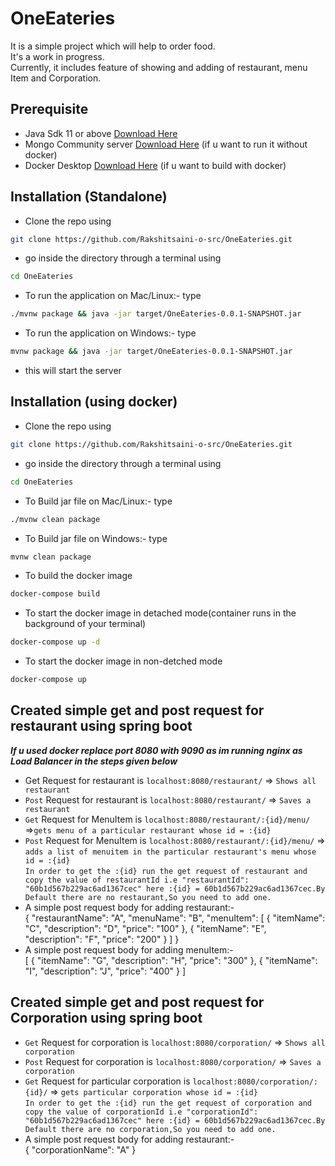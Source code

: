 # OneEateries

It is a simple project which will help to order food.\
It's a work in progress.\
Currently, it includes feature of showing and adding of restaurant, menu Item and Corporation.

## Prerequisite

* Java Sdk 11 or above [Download Here](https://adoptopenjdk.net)
* Mongo Community server [Download Here](https://www.mongodb.com/try/download/community) (if u want to run it without docker)
* Docker Desktop [Download Here](https://www.docker.com/products/docker-desktop) (if u want to build with docker)

## Installation (Standalone)

* Clone the repo using

```sh
git clone https://github.com/Rakshitsaini-o-src/OneEateries.git

```

* go inside the directory through a terminal using

```sh
cd OneEateries
```

* To run the application on Mac/Linux:- type

```sh
./mvnw package && java -jar target/OneEateries-0.0.1-SNAPSHOT.jar
```

* To run the application on Windows:- type

```sh
mvnw package && java -jar target/OneEateries-0.0.1-SNAPSHOT.jar
```

* this will start the server  

## Installation (using docker)

* Clone the repo using

```sh
git clone https://github.com/Rakshitsaini-o-src/OneEateries.git
```

* go inside the directory through a terminal using

```sh
cd OneEateries
```

* To Build jar file on Mac/Linux:- type

```sh
./mvnw clean package
```

* To Build jar file on Windows:- type

```sh
mvnw clean package
```

* To build the docker image

```sh
docker-compose build
```

* To start the docker image in detached mode(container runs in the background of your terminal)

```sh
docker-compose up -d
```

* To start the docker image in non-detched mode

```sh
docker-compose up
```

## Created simple get and post request for restaurant using spring boot

___If u used docker replace port 8080 with 9090 as im running nginx as Load Balancer in the steps given below___

* Get Request for restaurant is `localhost:8080/restaurant/` => `Shows all restaurant`
* `Post` Request for restaurant is `localhost:8080/restaurant/` => `Saves a restaurant`
* `Get` Request for MenuItem is `localhost:8080/restaurant/:{id}/menu/` =>`gets menu of a particular restaurant whose id = :{id}`
* `Post` Request for MenuItem is `localhost:8080/restaurant/:{id}/menu/` => `adds a list of menuitem in the particular restaurant's menu whose id = :{id}`\
 `In order to get the :{id} run the get request of restaurant and copy the value of restaurantId i.e "restaurantId": "60b1d567b229ac6ad1367cec" here :{id} = 60b1d567b229ac6ad1367cec.By Default there are no restaurant,So you need to add one.`
* A simple post request body for adding restaurant:-\
    {
     "restaurantName": "A",
     "menuName": "B",
     "menuItem": [
      {
       "itemName": "C",
       "description": "D",
       "price": "100"
      },
      {
       "itemName": "E",
       "description": "F",
       "price": "200"
      }
     ]
    }
* A simple post request body for adding menuItem:-\
   [
    {
     "itemName": "G",
     "description": "H",
     "price": "300"
    },
    {
     "itemName": "I",
     "description": "J",
     "price": "400"
    }
   ]

## Created simple get and post request for Corporation using spring boot

* `Get` Request for corporation is `localhost:8080/corporation/` => `Shows all corporation`
* `Post` Request for corporation is `localhost:8080/corporation/` => `Saves a corporation`
* `Get` Request for particular corporation is `localhost:8080/corporation/:{id}/` => `gets particular corporation whose id = :{id}`\
`In order to get the :{id} run the get request of corporation and copy the value of corporationId i.e "corporationId": "60b1d567b229ac6ad1367cec" here :{id} = 60b1d567b229ac6ad1367cec.By Default there are no corporation,So you need to add one.`
* A simple post request body for adding restaurant:-\
  {
  "corporationName": "A"
  }
